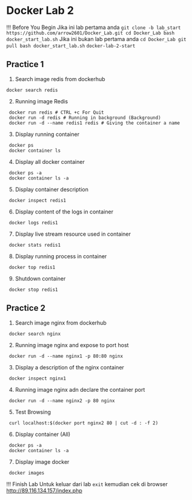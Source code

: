 # Docker Lab 2

!!! Before You Begin
    Jika ini lab pertama anda
    ```
    git clone -b lab_start https://github.com/arrow2601/Docker_Lab.git
    cd Docker_Lab
    bash docker_start_lab.sh
    ```
    Jika ini bukan lab pertama anda
    ```
    cd Docker_Lab
    git pull
    bash docker_start_lab.sh
    ```
    ```
    docker-lab-2-start
    ```

  ## Practice 1

1. Search image redis from dockerhub
```
docker search redis
```   
2. Running image Redis
```
 docker run redis # CTRL +c For Quit
 docker run -d redis # Running in background (Background)
 docker run -d --name redis1 redis # Giving the container a name
```  
3. Display running container
```
 docker ps
 docker container ls
```  
4. Display all docker container
```
 docker ps -a
 docker container ls -a
```
5. Display container description
```
 docker inspect redis1
```
6. Display content of the logs in container
```
 docker logs redis1
```
7. Display live stream resource used in container
```
 docker stats redis1
```  
8. Display running process in container
```
 docker top redis1
```
9. Shutdown container
```
 docker stop redis1
```  

## Practice 2

1. Search image nginx from dockerhub
```
 docker search nginx
```

2. Running image nginx and expose to port host
```
 docker run -d --name nginx1 -p 80:80 nginx
```  
3. Display a description of the nginx container
```
 docker inspect nginx1
```  
4. Running image nginx adn declare the container port
```
 docker run -d --name nginx2 -p 80 nginx
```
5. Test Browsing
```
 curl localhost:$(docker port nginx2 80 | cut -d : -f 2)
```  
6. Display container (All)
```
 docker ps -a
 docker container ls -a
```
7. Display image docker
```
 docker images
```

!!! Finish Lab
    Untuk keluar dari lab
    `exit`
    kemudian cek di browser
    http://89.116.134.157/index.php

    